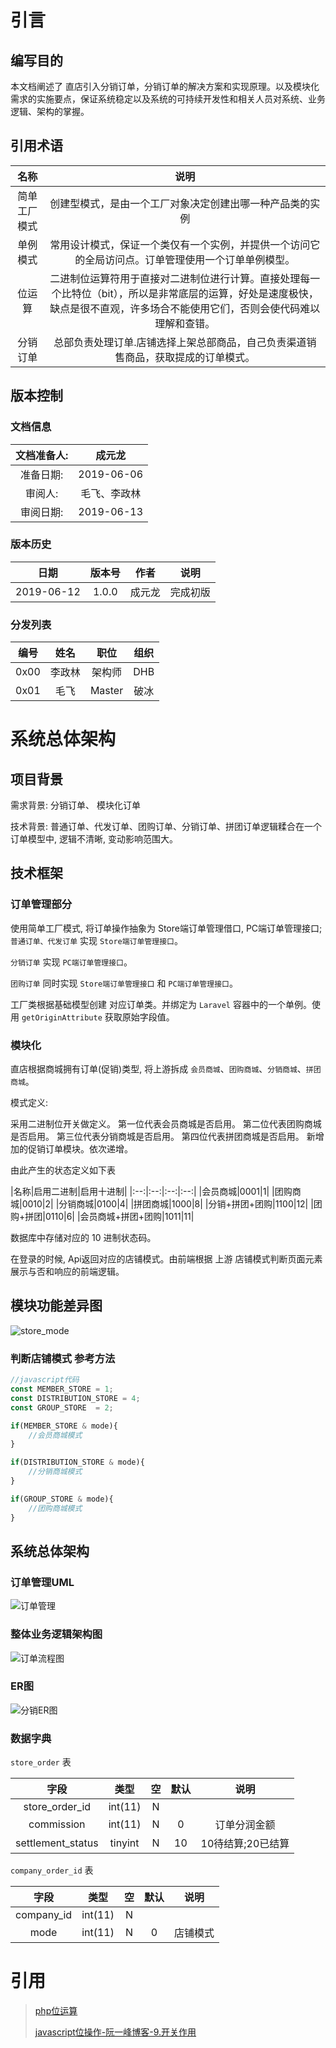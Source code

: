 # 引言

## 编写目的

本文档阐述了 直店引入分销订单，分销订单的解决方案和实现原理。以及模块化需求的实施要点，保证系统稳定以及系统的可持续开发性和相关人员对系统、业务逻辑、架构的掌握。

## 引用术语

|名称|说明|
|:-:|:-:|
|简单工厂模式|创建型模式，是由一个工厂对象决定创建出哪一种产品类的实例|
|单例模式|常用设计模式，保证一个类仅有一个实例，并提供一个访问它的全局访问点。订单管理使用一个订单单例模型。|
|位运算|二进制位运算符用于直接对二进制位进行计算。直接处理每一个比特位（bit），所以是非常底层的运算，好处是速度极快，缺点是很不直观，许多场合不能使用它们，否则会使代码难以理解和查错。|
|分销订单|总部负责处理订单.店铺选择上架总部商品，自己负责渠道销售商品，获取提成的订单模式。|

## 版本控制

### 文档信息

|文档准备人:|成元龙|
|:-:|:-:|
|准备日期:|2019-06-06|
|审阅人:|毛飞、李政林|
|审阅日期:|2019-06-13|

### 版本历史

|日期|版本号|作者|说明|
|:-:|:-:|:-:|:-:|
|2019-06-12|1.0.0|成元龙|完成初版|

### 分发列表

|编号|姓名|职位|组织|
|:-:|:-:|:-:|:-:|
|0x00|李政林|架构师|DHB|
|0x01|毛飞|Master|破冰|

# 系统总体架构

## 项目背景

需求背景: 分销订单、 模块化订单

技术背景: 普通订单、代发订单、团购订单、分销订单、拼团订单逻辑糅合在一个订单模型中, 逻辑不清晰, 变动影响范围大。

## 技术框架

### 订单管理部分

使用简单工厂模式,
将订单操作抽象为 Store端订单管理借口, PC端订单管理接口; `普通订单、代发订单` 实现 `Store端订单管理接口`。

`分销订单` 实现 `PC端订单管理接口`。 

`团购订单` 同时实现 `Store端订单管理接口` 和 `PC端订单管理接口`。

工厂类根据基础模型创建 对应订单类。并绑定为 `Laravel` 容器中的一个单例。使用 `getOriginAttribute` 获取原始字段值。

### 模块化

直店根据商城拥有订单(促销)类型, 将上游拆成 `会员商城`、`团购商城`、`分销商城`、`拼团商城`。

模式定义:

采用二进制位开关做定义。 
第一位代表会员商城是否启用。
第二位代表团购商城是否启用。
第三位代表分销商城是否启用。
第四位代表拼团商城是否启用。
新增加的促销订单模块。依次递增。

由此产生的状态定义如下表

|名称|启用二进制|启用十进制|
|:--:|:--:|:--:|:--:|
|会员商城|0001|1|
|团购商城|0010|2|
|分销商城|0100|4|
|拼团商城|1000|8|
|分销+拼团+团购|1100|12|
|团购+拼团|0110|6|
|会员商城+拼团+团购|1011|11|

数据库中存储对应的 10 进制状态码。

在登录的时候, Api返回对应的店铺模式。由前端根据 上游 店铺模式判断页面元素展示与否和响应的前端逻辑。

## 模块功能差异图

![store_mode](./mode.png)

### 判断店铺模式 参考方法

```javascript
//javascript代码
const MEMBER_STORE = 1;
const DISTRIBUTION_STORE = 4;
const GROUP_STORE  = 2;

if(MEMBER_STORE & mode){
    //会员商城模式
}

if(DISTRIBUTION_STORE & mode){
    //分销商城模式
}

if(GROUP_STORE & mode){
    //团购商城模式
}
```

## 系统总体架构

### 订单管理UML

![订单管理](./order_UML.png)

### 整体业务逻辑架构图

![订单流程图](./order_p.png)

### ER图

![分销ER图](./er.png)

### 数据字典

`store_order` 表

|字段|类型|空|默认|说明|
|:--:|:--:|:--:|:--:|:--:|
|store_order_id|int(11)|N|||订单主键|
|commission|int(11)|N|0|订单分润金额|
|settlement_status|tinyint|N|10|10待结算;20已结算|

`company_order_id` 表

|字段|类型|空|默认|说明|
|:--:|:--:|:--:|:--:|:--:|
|company_id|int(11)|N|||公司id|
|mode|int(11)|N|0|店铺模式|

# 引用 

> [php位运算](https://www.php.net/manual/zh/language.operators.bitwise.php)
>  
> [javascript位操作-阮一峰博客-9.开关作用](https://wangdoc.com/javascript/operators/bit.html)
